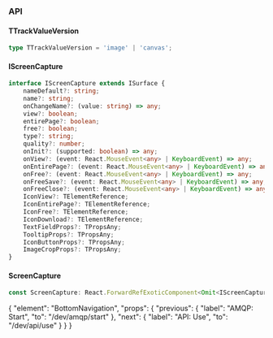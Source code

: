 

### API

#### TTrackValueVersion

```ts
type TTrackValueVersion = 'image' | 'canvas';
```

#### IScreenCapture

```ts
interface IScreenCapture extends ISurface {
    nameDefault?: string;
    name?: string;
    onChangeName?: (value: string) => any;
    view?: boolean;
    entirePage?: boolean;
    free?: boolean;
    type?: string;
    quality?: number;
    onInit?: (supported: boolean) => any;
    onView?: (event: React.MouseEvent<any> | KeyboardEvent) => any;
    onEntirePage?: (event: React.MouseEvent<any> | KeyboardEvent) => any;
    onFree?: (event: React.MouseEvent<any> | KeyboardEvent) => any;
    onFreeSave?: (event: React.MouseEvent<any> | KeyboardEvent) => any;
    onFreeClose?: (event: React.MouseEvent<any> | KeyboardEvent) => any;
    IconView?: TElementReference;
    IconEntirePage?: TElementReference;
    IconFree?: TElementReference;
    IconDownload?: TElementReference;
    TextFieldProps?: TPropsAny;
    TooltipProps?: TPropsAny;
    IconButtonProps?: TPropsAny;
    ImageCropProps?: TPropsAny;
}
```

#### ScreenCapture

```ts
const ScreenCapture: React.ForwardRefExoticComponent<Omit<IScreenCapture, "ref"> & React.RefAttributes<unknown>>;
```


{
  "element": "BottomNavigation",
  "props": {
    "previous": {
      "label": "AMQP: Start",
      "to": "/dev/amqp/start"
    },
    "next": {
      "label": "API: Use",
      "to": "/dev/api/use"
    }
  }
}